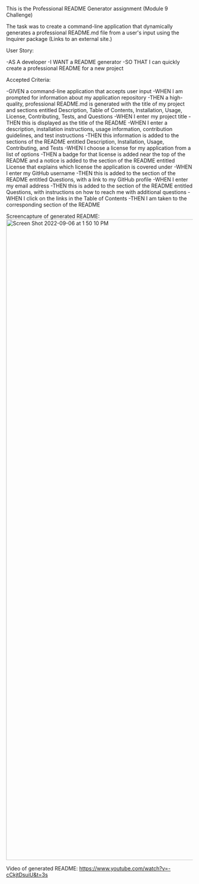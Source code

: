 This is the Professional README Generator assignment (Module 9 Challenge)

The task was to create a command-line application that dynamically generates a professional README.md file from a user's input using the Inquirer package (Links to an external site.)

User Story: 

-AS A developer
-I WANT a README generator
-SO THAT I can quickly create a professional README for a new project



Accepted Criteria:

-GIVEN a command-line application that accepts user input
-WHEN I am prompted for information about my application repository
-THEN a high-quality, professional README.md is generated with the title of my project and sections entitled Description, Table of Contents, Installation, Usage, License, Contributing, Tests, and Questions
-WHEN I enter my project title
-THEN this is displayed as the title of the README
-WHEN I enter a description, installation instructions, usage information, contribution guidelines, and test instructions
-THEN this information is added to the sections of the README entitled Description, Installation, Usage, Contributing, and Tests
-WHEN I choose a license for my application from a list of options
-THEN a badge for that license is added near the top of the README and a notice is added to the section of the README entitled License that explains which license the application is covered under
-WHEN I enter my GitHub username
-THEN this is added to the section of the README entitled Questions, with a link to my GitHub profile
-WHEN I enter my email address
-THEN this is added to the section of the README entitled Questions, with instructions on how to reach me with additional questions
-WHEN I click on the links in the Table of Contents
-THEN I am taken to the corresponding section of the README












Screencapture of generated README:
<img width="1728" alt="Screen Shot 2022-09-06 at 1 50 10 PM" src="https://user-images.githubusercontent.com/107637260/188705129-24076ef1-2375-4f81-a2f3-f8529dde2df0.png">



Video of generated README: 
https://www.youtube.com/watch?v=-cCkjtDsuiU&t=3s
